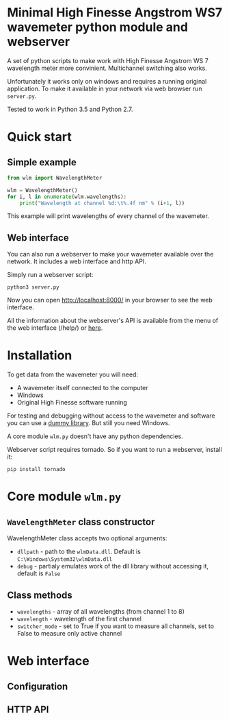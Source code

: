 # Minimal High Finesse Angstrom WS7 wavemeter python module and webserver

A set of python scripts to make work with High Finesse Angstrom WS 7 wavelength meter more convinient. Multichannel switching also works.

Unfortunately it works only on windows and requires a running original application. To make it available in your network via web browser run `server.py`.

Tested to work in Python 3.5 and Python 2.7.

# Quick start

## Simple example

```py
from wlm import WavelengthMeter

wlm = WavelengthMeter()
for i, l in enumerate(wlm.wavelengths):
    print("Wavelength at channel %d:\t%.4f nm" % (i+1, l))
```

This example will print wavelengths of every channel of the wavemeter.

## Web interface

You can also run a webserver to make your wavemeter available over the network. It includes a web interface and http API.

Simply run a webserver script:

```
python3 server.py
```

Now you can open [http://localhost:8000/](http://localhost:8000/) in your browser to see the web interface.

All the information about the webserver's API is available from the menu of the web interface (/help/) or [here](#web-interface-1).

# Installation

To get data from the wavemeter you will need:
- A wavemeter itself connected to the computer
- Windows
- Original High Finesse software running

For testing and debugging without access to the wavemeter and software you can use a [dummy library](wlmData/wlmData-test.dll). But still you need Windows.

A core module `wlm.py` doesn't have any python dependencies.

Webserver script requires tornado. So if you want to run a webserver, install it:

```
pip install tornado
```

# Core module `wlm.py`

## `WavelengthMeter` class constructor

WavelengthMeter class accepts two optional arguments:
- `dllpath` - path to the `wlmData.dll`. Default is `C:\Windows\System32\wlmData.dll`
- `debug` - partialy emulates work of the dll library without accessing it, default is `False`

## Class methods

- `wavelengths` - array of all wavelengths (from channel 1 to 8)
- `wavelength` - wavelength of the first channel
- `switcher_mode` - set to True if you want to measure all channels, set to False to measure only active channel

# Web interface

## Configuration

## HTTP API

